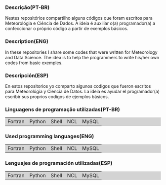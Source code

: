 ### Descrição(PT-BR)
Nestes repositórios compartilho alguns códigos que foram escritos para Meteorológia e Ciência de Dados. A ideia é auxiliar o(a) programador(a) a confeccionar o próprio código a partir de exemplos básicos. 

### Description(ENG)
In these repositories I share some codes that were written for Meteorology and Data Science. The idea is to help the programmers to write his/her own codes from basic exemples.

### Descripción(ESP)
En estos repositorios yo comparto algunos codigos que fueron escritos para Meteorológia y Ciencia de Datos. La ideia es ayudar el programador(a) escribir sus proprios codigos de ejemplos básicos.

### Linguagens de programação utilizadas(PT-BR)
<table bgcolor="LIGHTGREY">
 <tr>
  <td>Fortran</td>
  <td>Python</td>
  <td>Shell</td>
  <td>NCL</td>
  <td>MySQL</td>
 </tr> 
</table>

### Used programming languages(ENG)
<table bgcolor="LIGHTGREY">
 <tr>
  <td>Fortran</td>
  <td>Python</td>
  <td>Shell</td>
  <td>NCL</td>
  <td>MySQL</td>
 </tr> 
</table>

### Lenguajes de programación utilizadas(ESP)
<table bgcolor="LIGHTGREY">
 <tr>
  <td>Fortran</td>
  <td>Python</td>
  <td>Shell</td>
  <td>NCL</td>
  <td>MySQL</td>
 </tr> 
</table>
